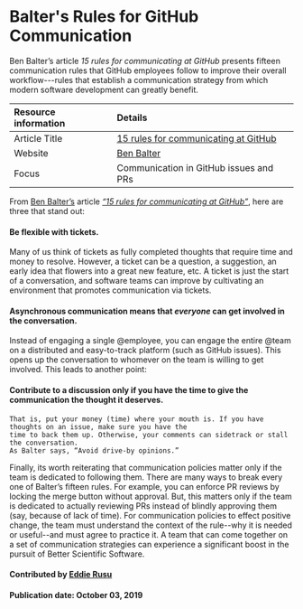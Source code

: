# Balter's Rules for GitHub Communication

Ben Balter’s article *15 rules for communicating at GitHub*
presents fifteen communication rules that GitHub employees follow to improve their overall workflow---rules that establish a
communication strategy from which modern software development can greatly benefit.

Resource information | Details 
:--- | :--- 
Article Title  | [15 rules for communicating at GitHub](https://ben.balter.com/2014/11/06/rules-of-communicating-at-github/)
Website  | [Ben Balter](https://ben.balter.com/about/)
Focus | Communication in GitHub issues and PRs

From [Ben Balter’s](https://ben.balter.com/about/) article *[“15 rules for communicating at GitHub”](https://ben.balter.com/2014/11/06/rules-of-communicating-at-github/)*, here are three that stand out:

#### Be flexible with tickets. 
Many of us think of tickets as fully completed thoughts that require time
    and money to resolve. However, a ticket can be a question, a suggestion, an early idea that flowers
    into a great new feature, etc. A ticket is just the start of a conversation, and software teams can
    improve by cultivating an environment that promotes communication via tickets.
#### Asynchronous communication means that *everyone* can get involved in the conversation. 
Instead of
    engaging a single @employee, you can engage the entire @team on a distributed and easy-to-track
    platform (such as GitHub issues). This opens up the conversation to whomever on the team is willing
    to get involved. This leads to another point:
#### Contribute to a discussion only if you have the time to give the communication the thought it deserves.
    That is, put your money (time) where your mouth is. If you have thoughts on an issue, make sure you have the
    time to back them up. Otherwise, your comments can sidetrack or stall the conversation.
    As Balter says, “Avoid drive-by opinions.”

Finally, its worth reiterating that communication policies matter only if the team is dedicated to following them.
There are many ways to break every one of Balter’s fifteen rules. For example, you can enforce PR reviews by locking
the merge button without approval. But, this matters only if the team is dedicated to actually reviewing
PRs instead of blindly approving them (say, because of lack of time). For communication policies to effect
positive change, the team must understand the context of the rule--why it is needed or useful--and must agree to practice it.
A team that can come together on a set of communication strategies can experience a significant boost in the pursuit of Better Scientific Software.

#### Contributed by [Eddie Rusu](http://github.com/rusu24edward)

#### Publication date: October 03, 2019 

<!---
Publish: yes
RSS update: 2019-10-03
Categories: development
Topics: revision control
Tags: training
Level: 2
Prerequisites: defaults
Aggregate: none
--->

